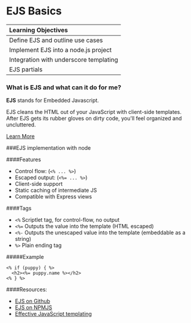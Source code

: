 
# EJS Basics


| Learning Objectives |
| :---- |
| Define EJS and outline use cases |
| Implement EJS into a node.js project |
| Integration with underscore templating |
| EJS partials |



### What is EJS and what can it do for me?
**EJS** stands for Embedded Javascript.

EJS cleans the HTML out of your JavaScript with client-side templates. After EJS gets its rubber gloves on dirty code, you'll feel organized and uncluttered.

</strong><a href="http://www.embeddedjs.com/">Learn More</a>

###EJS implementation with node

<!--####Steps *(courtesy of Ilias)*

1. Install ejs: `npm install --save ejs`
2. Require it in the project: `app.set('view engine', 'ejs')`
3. Render a template: `res.render('index');`
4. Require an ejs partial *(optional)*: `<% include partials/head %>`
5. Iterate through the data *(optional)*:
 
 ```
 <% foodItems.forEach(function(food) { %>
  <li class='list-group-item'><%= food.name %>
    <span class="label label-default"><%= food.yumminess%></span>
    <button data-id="<%= food.id %>" onclick="deleteFood(this)" type="button" class="close" aria-label="Close"><span aria-hidden="true">&times;</span></button>
  </li>
<% }); %>
 ```
--> 

####Features
* Control flow: (`<% ... %>`)
* Escaped output: (`<%= ... %>`)
* Client-side support
* Static caching of intermediate JS
* Compatible with Express views

####Tags

* `<%` Scriptlet tag, for control-flow, no output
*  `<%=` Outputs the value into the template (HTML escaped)
* `<%-` Outputs the unescaped value into the template (embeddable as a string)
* `%>` Plain ending tag

#####Example
```
<% if (puppy) { %>
  <h2><%= puppy.name %></h2>
<% } %>
```

####Resources:
* [EJS on Github](https://github.com/mde/ejs)
* [EJS on NPMJS](https://www.npmjs.com/package/ejs)
* [Effective JavaScript templating](http://ejs.co/)

